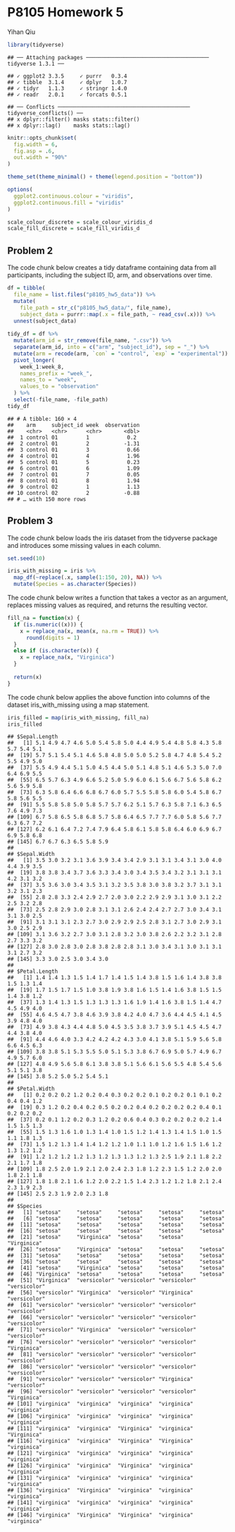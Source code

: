 P8105 Homework 5
================
Yihan Qiu

``` r
library(tidyverse)
```

    ## ── Attaching packages ─────────────────────────────────────── tidyverse 1.3.1 ──

    ## ✓ ggplot2 3.3.5     ✓ purrr   0.3.4
    ## ✓ tibble  3.1.4     ✓ dplyr   1.0.7
    ## ✓ tidyr   1.1.3     ✓ stringr 1.4.0
    ## ✓ readr   2.0.1     ✓ forcats 0.5.1

    ## ── Conflicts ────────────────────────────────────────── tidyverse_conflicts() ──
    ## x dplyr::filter() masks stats::filter()
    ## x dplyr::lag()    masks stats::lag()

``` r
knitr::opts_chunk$set(
  fig.width = 6,
  fig.asp = .6,
  out.width = "90%"
)

theme_set(theme_minimal() + theme(legend.position = "bottom"))

options(
  ggplot2.continuous.colour = "viridis",
  ggplot2.continuous.fill = "viridis"
)

scale_colour_discrete = scale_colour_viridis_d
scale_fill_discrete = scale_fill_viridis_d
```

## Problem 2

The code chunk below creates a tidy dataframe containing data from all
participants, including the subject ID, arm, and observations over time.

``` r
df = tibble(
  file_name = list.files("p8105_hw5_data")) %>% 
  mutate(
    file_path = str_c("p8105_hw5_data/", file_name),
    subject_data = purrr::map(.x = file_path, ~ read_csv(.x))) %>% 
  unnest(subject_data)
  
tidy_df = df %>%
  mutate(arm_id = str_remove(file_name, ".csv")) %>%
  separate(arm_id, into = c("arm", "subject_id"), sep = "_") %>%
  mutate(arm = recode(arm, `con` = "control", `exp` = "experimental")) %>%
  pivot_longer(
    week_1:week_8,
    names_prefix = "week_",
    names_to = "week",
    values_to = "observation"
  ) %>%
  select(-file_name, -file_path)
tidy_df
```

    ## # A tibble: 160 × 4
    ##    arm     subject_id week  observation
    ##    <chr>   <chr>      <chr>       <dbl>
    ##  1 control 01         1            0.2 
    ##  2 control 01         2           -1.31
    ##  3 control 01         3            0.66
    ##  4 control 01         4            1.96
    ##  5 control 01         5            0.23
    ##  6 control 01         6            1.09
    ##  7 control 01         7            0.05
    ##  8 control 01         8            1.94
    ##  9 control 02         1            1.13
    ## 10 control 02         2           -0.88
    ## # … with 150 more rows

## Problem 3

The code chunk below loads the iris dataset from the tidyverse package
and introduces some missing values in each column.

``` r
set.seed(10)

iris_with_missing = iris %>% 
  map_df(~replace(.x, sample(1:150, 20), NA)) %>%
  mutate(Species = as.character(Species))
```

The code chunk below writes a function that takes a vector as an
argument, replaces missing values as required, and returns the resulting
vector.

``` r
fill_na = function(x) {
  if (is.numeric((x))) {
    x = replace_na(x, mean(x, na.rm = TRUE)) %>%
      round(digits = 1)
  }
  else if (is.character(x)) {
    x = replace_na(x, "Virginica")
  }
  
  return(x)
}
```

The code chunk below applies the above function into columns of the
dataset iris\_with\_missing using a map statement.

``` r
iris_filled = map(iris_with_missing, fill_na)
iris_filled
```

    ## $Sepal.Length
    ##   [1] 5.1 4.9 4.7 4.6 5.0 5.4 5.8 5.0 4.4 4.9 5.4 4.8 5.8 4.3 5.8 5.7 5.4 5.1
    ##  [19] 5.7 5.1 5.4 5.1 4.6 5.8 4.8 5.0 5.0 5.2 5.8 4.7 4.8 5.4 5.2 5.5 4.9 5.0
    ##  [37] 5.5 4.9 4.4 5.1 5.0 4.5 4.4 5.0 5.1 4.8 5.1 4.6 5.3 5.0 7.0 6.4 6.9 5.5
    ##  [55] 6.5 5.7 6.3 4.9 6.6 5.2 5.0 5.9 6.0 6.1 5.6 6.7 5.6 5.8 6.2 5.6 5.9 5.8
    ##  [73] 6.3 5.8 6.4 6.6 6.8 6.7 6.0 5.7 5.5 5.8 5.8 6.0 5.4 5.8 6.7 5.8 5.6 5.5
    ##  [91] 5.5 5.8 5.8 5.0 5.8 5.7 5.7 6.2 5.1 5.7 6.3 5.8 7.1 6.3 6.5 7.6 4.9 7.3
    ## [109] 6.7 5.8 6.5 5.8 6.8 5.7 5.8 6.4 6.5 7.7 7.7 6.0 5.8 5.6 7.7 6.3 6.7 7.2
    ## [127] 6.2 6.1 6.4 7.2 7.4 7.9 6.4 5.8 6.1 5.8 5.8 6.4 6.0 6.9 6.7 6.9 5.8 6.8
    ## [145] 6.7 6.7 6.3 6.5 5.8 5.9
    ## 
    ## $Sepal.Width
    ##   [1] 3.5 3.0 3.2 3.1 3.6 3.9 3.4 3.4 2.9 3.1 3.1 3.4 3.1 3.0 4.0 4.4 3.9 3.5
    ##  [19] 3.8 3.8 3.4 3.7 3.6 3.3 3.4 3.0 3.4 3.5 3.4 3.2 3.1 3.1 3.1 4.2 3.1 3.2
    ##  [37] 3.5 3.6 3.0 3.4 3.5 3.1 3.2 3.5 3.8 3.0 3.8 3.2 3.7 3.1 3.1 3.2 3.1 2.3
    ##  [55] 2.8 2.8 3.3 2.4 2.9 2.7 2.0 3.0 2.2 2.9 2.9 3.1 3.0 3.1 2.2 2.5 3.2 2.8
    ##  [73] 2.5 2.8 2.9 3.0 2.8 3.1 3.1 2.6 2.4 2.4 2.7 2.7 3.0 3.4 3.1 3.1 3.0 2.5
    ##  [91] 3.1 3.1 3.1 2.3 2.7 3.0 2.9 2.9 2.5 2.8 3.1 2.7 3.0 2.9 3.1 3.0 2.5 2.9
    ## [109] 3.1 3.6 3.2 2.7 3.0 3.1 2.8 3.2 3.0 3.8 2.6 2.2 3.2 3.1 2.8 2.7 3.3 3.2
    ## [127] 2.8 3.0 2.8 3.0 2.8 3.8 2.8 2.8 3.1 3.0 3.4 3.1 3.0 3.1 3.1 3.1 2.7 3.2
    ## [145] 3.3 3.0 2.5 3.0 3.4 3.0
    ## 
    ## $Petal.Length
    ##   [1] 1.4 1.4 1.3 1.5 1.4 1.7 1.4 1.5 1.4 3.8 1.5 1.6 1.4 3.8 3.8 1.5 1.3 1.4
    ##  [19] 1.7 1.5 1.7 1.5 1.0 3.8 1.9 3.8 1.6 1.5 1.4 1.6 3.8 1.5 1.5 1.4 3.8 1.2
    ##  [37] 1.3 1.4 1.3 1.5 1.3 1.3 1.3 1.6 1.9 1.4 1.6 3.8 1.5 1.4 4.7 4.5 4.9 4.0
    ##  [55] 4.6 4.5 4.7 3.8 4.6 3.9 3.8 4.2 4.0 4.7 3.6 4.4 4.5 4.1 4.5 3.9 4.8 4.0
    ##  [73] 4.9 3.8 4.3 4.4 4.8 5.0 4.5 3.5 3.8 3.7 3.9 5.1 4.5 4.5 4.7 4.4 3.8 4.0
    ##  [91] 4.4 4.6 4.0 3.3 4.2 4.2 4.2 4.3 3.0 4.1 3.8 5.1 5.9 5.6 5.8 6.6 4.5 6.3
    ## [109] 3.8 3.8 5.1 5.3 5.5 5.0 5.1 5.3 3.8 6.7 6.9 5.0 5.7 4.9 6.7 4.9 5.7 6.0
    ## [127] 4.8 4.9 5.6 5.8 6.1 3.8 3.8 5.1 5.6 6.1 5.6 5.5 4.8 5.4 5.6 5.1 5.1 3.8
    ## [145] 3.8 5.2 5.0 5.2 5.4 5.1
    ## 
    ## $Petal.Width
    ##   [1] 0.2 0.2 0.2 1.2 0.2 0.4 0.3 0.2 0.2 0.1 0.2 0.2 0.1 0.1 0.2 0.4 0.4 1.2
    ##  [19] 0.3 1.2 0.2 0.4 0.2 0.5 0.2 0.2 0.4 0.2 0.2 0.2 0.2 0.4 0.1 0.2 0.2 0.2
    ##  [37] 0.2 0.1 1.2 0.2 0.3 1.2 0.2 0.6 0.4 0.3 0.2 0.2 0.2 0.2 1.4 1.5 1.5 1.3
    ##  [55] 1.5 1.3 1.6 1.0 1.3 1.4 1.0 1.5 1.2 1.4 1.3 1.4 1.5 1.0 1.5 1.1 1.8 1.3
    ##  [73] 1.5 1.2 1.3 1.4 1.4 1.2 1.2 1.0 1.1 1.0 1.2 1.6 1.5 1.6 1.2 1.3 1.2 1.2
    ##  [91] 1.2 1.2 1.2 1.2 1.3 1.2 1.3 1.3 1.2 1.3 2.5 1.9 2.1 1.8 2.2 2.1 1.7 1.8
    ## [109] 1.8 2.5 2.0 1.9 2.1 2.0 2.4 2.3 1.8 1.2 2.3 1.5 1.2 2.0 2.0 1.8 2.1 1.8
    ## [127] 1.8 1.8 2.1 1.6 1.2 2.0 2.2 1.5 1.4 2.3 1.2 1.2 1.8 2.1 2.4 2.3 1.9 2.3
    ## [145] 2.5 2.3 1.9 2.0 2.3 1.8
    ## 
    ## $Species
    ##   [1] "setosa"     "setosa"     "setosa"     "setosa"     "setosa"    
    ##   [6] "setosa"     "setosa"     "setosa"     "setosa"     "setosa"    
    ##  [11] "setosa"     "setosa"     "setosa"     "setosa"     "setosa"    
    ##  [16] "setosa"     "setosa"     "setosa"     "setosa"     "setosa"    
    ##  [21] "setosa"     "Virginica"  "setosa"     "setosa"     "Virginica" 
    ##  [26] "setosa"     "Virginica"  "setosa"     "setosa"     "setosa"    
    ##  [31] "setosa"     "setosa"     "setosa"     "setosa"     "setosa"    
    ##  [36] "setosa"     "setosa"     "setosa"     "setosa"     "setosa"    
    ##  [41] "setosa"     "Virginica"  "setosa"     "setosa"     "setosa"    
    ##  [46] "Virginica"  "setosa"     "setosa"     "setosa"     "setosa"    
    ##  [51] "Virginica"  "versicolor" "versicolor" "versicolor" "versicolor"
    ##  [56] "versicolor" "Virginica"  "versicolor" "Virginica"  "versicolor"
    ##  [61] "versicolor" "versicolor" "versicolor" "versicolor" "versicolor"
    ##  [66] "versicolor" "versicolor" "versicolor" "versicolor" "versicolor"
    ##  [71] "versicolor" "Virginica"  "versicolor" "versicolor" "versicolor"
    ##  [76] "versicolor" "versicolor" "versicolor" "versicolor" "Virginica" 
    ##  [81] "versicolor" "versicolor" "versicolor" "versicolor" "versicolor"
    ##  [86] "versicolor" "versicolor" "versicolor" "versicolor" "versicolor"
    ##  [91] "versicolor" "versicolor" "versicolor" "Virginica"  "versicolor"
    ##  [96] "versicolor" "versicolor" "versicolor" "versicolor" "Virginica" 
    ## [101] "virginica"  "virginica"  "virginica"  "virginica"  "virginica" 
    ## [106] "virginica"  "virginica"  "virginica"  "virginica"  "virginica" 
    ## [111] "virginica"  "virginica"  "Virginica"  "virginica"  "Virginica" 
    ## [116] "virginica"  "virginica"  "Virginica"  "Virginica"  "virginica" 
    ## [121] "virginica"  "virginica"  "virginica"  "virginica"  "virginica" 
    ## [126] "virginica"  "virginica"  "Virginica"  "virginica"  "virginica" 
    ## [131] "virginica"  "virginica"  "virginica"  "virginica"  "virginica" 
    ## [136] "virginica"  "Virginica"  "virginica"  "virginica"  "virginica" 
    ## [141] "virginica"  "virginica"  "virginica"  "virginica"  "virginica" 
    ## [146] "virginica"  "Virginica"  "Virginica"  "virginica"  "virginica"
